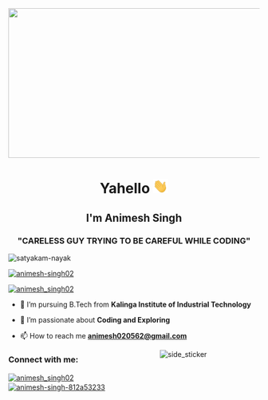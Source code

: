 <img src="https://media.giphy.com/media/xTiTnxpQ3ghPiB2Hp6/giphy.gif?cid=ecf05e47zy1uijq4hr1a1gjhrwizagfg18n6ygo6nvl71cyq&rid=giphy.gif&ct=g" width="1050" height="300" />
<h1 align="center">Yahello <img src="https://raw.githubusercontent.com/ABSphreak/ABSphreak/master/gifs/Hi.gif" width="30px"></h1>
<h2 align="center">I'm Animesh Singh</h2>
<h3 align="center">"CARELESS GUY TRYING TO BE CAREFUL WHILE CODING"</h3>

<p align="left"> <img src="https://komarev.com/ghpvc/?username=satyakam-nayak&label=Profile%20views&color=0e75b6&style=flat" alt="satyakam-nayak" /> </p>

<p align="left"> <a href="https://github.com/ryo-ma/github-profile-trophy"><img src="https://www.google.com/url?sa=i&url=https%3A%2F%2Fgithub.com%2Flogos&psig=AOvVaw0PtE0JgmkDVjf4h0NEIk5I&ust=1671791220799000&source=images&cd=vfe&ved=0CA8QjRxqFwoTCJDH99-BjfwCFQAAAAAdAAAAABAE" alt="animesh-singh02" /></a> </p>

<p align="left"> <a href="https://twitter.com/animesh_singh02" target="blank"><img src="https://www.google.com/url?sa=i&url=https%3A%2F%2Fen.wikipedia.org%2Fwiki%2FTwitter&psig=AOvVaw1ccCNvnm-UJ7s7i3UN41wh&ust=1671791289311000&source=images&cd=vfe&ved=0CA8QjRxqFwoTCKiOzoCCjfwCFQAAAAAdAAAAABAE" alt="animesh_singh02" /></a> </p>

- 🔭 I’m pursuing B.Tech from **Kalinga Institute of Industrial Technology**

- 👯 I’m passionate about **Coding and Exploring**

- 📫 How to reach me **animesh020562@gmail.com**

<img align="right" width=200px height=200px alt="side_sticker" src="https://media.giphy.com/media/Q7GDuwtfLIezQTQhkC/giphy.gif?cid=ecf05e47nyqovdjrctp0wm4ui04wnrhke8x2bffc8tftu4z2&rid=giphy.gif&ct=s" />

<h3 align="left">Connect with me:</h3>
<p align="left">
<a href="https://twitter.com/animesh_singh02" target="blank"><img align="center" src="https://raw.githubusercontent.com/rahuldkjain/github-profile-readme-generator/master/src/images/icons/Social/twitter.svg" alt="animesh_singh02" height="30" width="40" /></a>
<a href="https://www.linkedin.com/in/animesh-singh-812a53233/" target="blank"><img align="center" src="https://raw.githubusercontent.com/rahuldkjain/github-profile-readme-generator/master/src/images/icons/Social/linked-in-alt.svg" alt="animesh-singh-812a53233" height="30" width="40" /></a>

